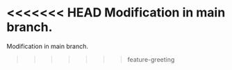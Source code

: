 <<<<<<< HEAD
Modification in main branch.
=======
 Modification in main branch.
>>>>>>> feature-greeting

